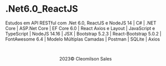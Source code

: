 # .Net6.0_ReactJS
<p>Estudos em API RESTful com .Net 6.0, ReactJS e NodeJS 14 | C# | .NET Core | ASP.Net Core | EF Core 6.0 | React Axios e Layout | JavaScript e TypeScript | NodeJS 14.16 | JSX | Bootstrap 5.2.3 | React-Bootstrap 5.0.2 | FontAwesome 6.4 | Modelo Múltiplas Camadas | Postman | SQLite | Axios </p>
<br> 
<p align="center">2023&copy; <span>Cleomilson Sales</span></p>

